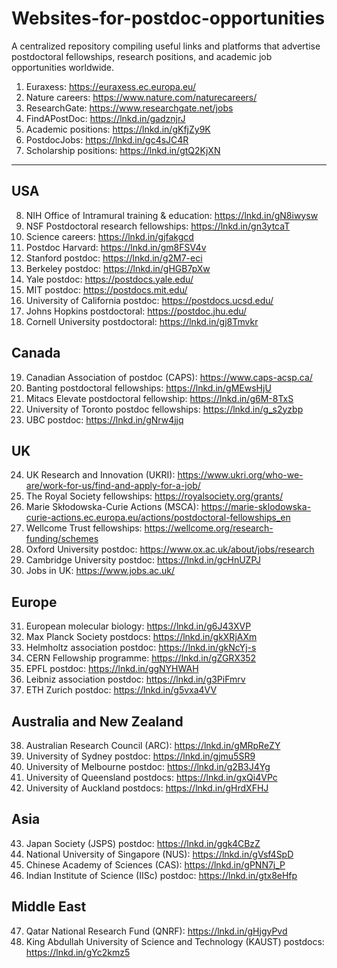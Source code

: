 # Websites-for-postdoc-opportunities
A centralized repository compiling useful links and platforms that advertise postdoctoral fellowships, research positions, and academic job opportunities worldwide.
1. Euraxess: https://euraxess.ec.europa.eu/
2. Nature careers: https://www.nature.com/naturecareers/
3. ResearchGate: https://www.researchgate.net/jobs
4. FindAPostDoc: https://lnkd.in/gadznjrJ
5. Academic positions: https://lnkd.in/gKfjZy9K
6. PostdocJobs: https://lnkd.in/gc4sJC4R
7. Scholarship positions: https://lnkd.in/gtQ2KjXN
---
## USA
8. NIH Office of Intramural training & education: https://lnkd.in/gN8iwysw
9. NSF Postdoctoral research fellowships: https://lnkd.in/gn3ytcaT
10. Science careers: https://lnkd.in/gjfakgcd
11. Postdoc Harvard: https://lnkd.in/gm8FSV4v
12. Stanford postdoc: https://lnkd.in/g2M7-eci
13. Berkeley postdoc: https://lnkd.in/gHGB7pXw
14. Yale postdoc: https://postdocs.yale.edu/
15. MIT postdoc: https://postdocs.mit.edu/
16. University of California postdoc: https://postdocs.ucsd.edu/
17. Johns Hopkins postdoctoral: https://postdoc.jhu.edu/
18. Cornell University postdoctoral: https://lnkd.in/gj8Tmvkr

## Canada
19. Canadian Association of postdoc (CAPS): https://www.caps-acsp.ca/
20. Banting postdoctoral fellowships: https://lnkd.in/gMEwsHjU
21. Mitacs Elevate postdoctoral fellowship: https://lnkd.in/g6M-8TxS
22. University of Toronto postdoc fellowships: https://lnkd.in/g_s2yzbp
23. UBC postdoc: https://lnkd.in/gNrw4jjq

## UK
24. UK Research and Innovation (UKRI): https://www.ukri.org/who-we-are/work-for-us/find-and-apply-for-a-job/
25. The Royal Society fellowships: https://royalsociety.org/grants/
26. Marie Skłodowska-Curie Actions (MSCA): https://marie-sklodowska-curie-actions.ec.europa.eu/actions/postdoctoral-fellowships_en
27. Wellcome Trust fellowships: https://wellcome.org/research-funding/schemes
28. Oxford University postdoc: https://www.ox.ac.uk/about/jobs/research
29. Cambridge University postdoc: https://lnkd.in/gcHnUZPJ
30. Jobs in UK: https://www.jobs.ac.uk/

## Europe 
31. European molecular biology: https://lnkd.in/g6J43XVP
32. Max Planck Society postdocs: https://lnkd.in/gkXRjAXm
33. Helmholtz association postdoc: https://lnkd.in/gkNcYj-s
34. CERN Fellowship programme: https://lnkd.in/gZGRX352
35. EPFL postdoc: https://lnkd.in/ggNYHWAH
36. Leibniz association postdoc: https://lnkd.in/g3PiFmrv
37. ETH Zurich postdoc: https://lnkd.in/g5vxa4VV

## Australia and New Zealand
38. Australian Research Council (ARC): https://lnkd.in/gMRpReZY
39. University of Sydney postdoc: https://lnkd.in/gjmu5SR9
40. University of Melbourne postdoc: https://lnkd.in/g2B3J4Yg
41. University of Queensland postdocs: https://lnkd.in/gxQi4VPc
42. University of Auckland postdocs: https://lnkd.in/gHrdXFHJ

## Asia
43. Japan Society (JSPS) postdoc: https://lnkd.in/ggk4CBzZ
44. National University of Singapore (NUS): https://lnkd.in/gVsf4SpD
45. Chinese Academy of Sciences (CAS): https://lnkd.in/gPNN7j_P
46. Indian Institute of Science (IISc) postdoc: https://lnkd.in/gtx8eHfp

## Middle East
47. Qatar National Research Fund (QNRF): https://lnkd.in/gHjgyPvd
48. King Abdullah University of Science and Technology (KAUST) postdocs: https://lnkd.in/gYc2kmz5
